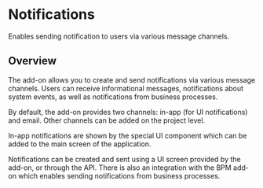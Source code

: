 # Notifications

Enables sending notification to users via various message channels.

## Overview

The add-on allows you to create and send notifications via various message channels. Users can receive informational messages, notifications about system events, as well as notifications from business processes.

By default, the add-on provides two channels: in-app (for UI notifications) and email. Other channels can be added on the project level.

In-app notifications are shown by the special UI component which can be added to the main screen of the application.

Notifications can be created and sent using a UI screen provided by the add-on, or through the API. There is also an integration with the BPM add-on which enables sending notifications from business processes.